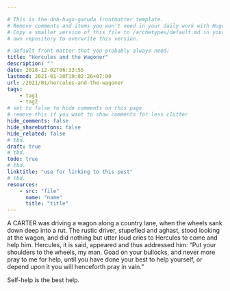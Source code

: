 ```yaml
---

# This is the dnb-hugo-garuda frontmatter template. 
# Remove comments and items you won't need in your daily work with Hugo.
# Copy a smaller version of this file to /archetypes/default.md in your
# own repository to overwrite this version.

# default front matter that you probably always need:
title: "Hercules and the Wagoner"
description: ""
date: 2018-12-02T06:33:55
lastmod: 2021-01-20T19:02:26+07:00
url: /2021/01/hercules-and-the-wagoner
tags:
    - tag1
    - tag2
# set to false to hide comments on this page
# remove this if you want to show comments for less clutter
hide_comments: false
hide_sharebuttons: false
hide_related: false
# tbd.
draft: true
# tbd.
todo: true
# tbd.
linktitle: "use for linking to this post"
# tbd.
resources:
    - src: "file"
      name: "name"
      title: "title"
---
```

A CARTER was driving a wagon along a country lane, when the wheels sank down deep into a rut. The rustic driver, stupefied and aghast, stood looking at the wagon, and did nothing but utter loud cries to Hercules to come and help him. Hercules, it is said, appeared and thus addressed him: “Put your shoulders to the wheels, my man. Goad on your bullocks, and never more pray to me for help, until you have done your best to help yourself, or depend upon it you will henceforth pray in vain.”

Self-help is the best help.
